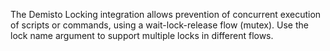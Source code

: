 The Demisto Locking integration allows prevention of concurrent execution of scripts or commands, using a wait-lock-release flow (mutex). 
Use the lock name argument to support multiple locks in different flows.